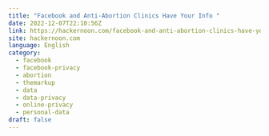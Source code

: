 ```yaml
---
title: "Facebook and Anti-Abortion Clinics Have Your Info "
date: 2022-12-07T22:10:56Z
link: https://hackernoon.com/facebook-and-anti-abortion-clinics-have-your-info?source=rss&utm_medium=RSS&utm_source=news.12bit.vn
site: hackernoon.com
language: English
category:
  - facebook
  - facebook-privacy
  - abortion
  - themarkup
  - data
  - data-privacy
  - online-privacy
  - personal-data
draft: false
---
```

